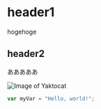 # header1
hogehoge
## header2
あああああ

![Image of Yaktocat](https://octodex.github.com/images/yaktocat.png)

``` javascript
var myVar = "Hello, world!";
```
